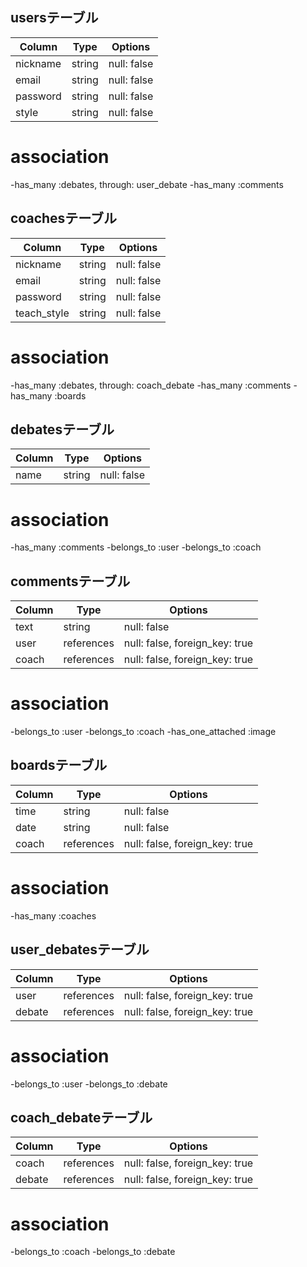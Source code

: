 ## usersテーブル


| Column       | Type   | Options     |
| ------------ | ------ | ----------- |
| nickname     | string | null: false |
| email        | string | null: false |
| password     | string | null: false |
| style        | string | null: false |

# association
-has_many :debates, through: user_debate
-has_many :comments


## coachesテーブル


| Column             | Type   | Options     |
| ------------------ | ------ | ----------- |
| nickname           | string | null: false |
| email              | string | null: false |
| password           | string | null: false |
| teach_style        | string | null: false |

# association
-has_many :debates, through: coach_debate
-has_many :comments
-has_many :boards


## debatesテーブル


| Column   | Type   | Options     |
| -------- | ------ | ----------- |
| name     | string | null: false |

# association
-has_many :comments
-belongs_to :user
-belongs_to :coach


## commentsテーブル


| Column        | Type       | Options                        |
| ------------- | ---------- | ------------------------------ |
| text          | string     | null: false                    |
| user          | references | null: false, foreign_key: true |
| coach         | references | null: false, foreign_key: true |

# association
-belongs_to :user
-belongs_to :coach
-has_one_attached :image


## boardsテーブル


| Column        | Type       | Options                        |
| ------------- | ---------- | ------------------------------ |
| time          | string     | null: false                    |
| date          | string     | null: false                    |
| coach         | references | null: false, foreign_key: true |

# association
-has_many :coaches


## user_debatesテーブル


| Column        | Type       | Options                        |
| ------------- | ---------- | ------------------------------ |
| user          | references | null: false, foreign_key: true |
| debate        | references | null: false, foreign_key: true |

# association
-belongs_to :user
-belongs_to :debate


## coach_debateテーブル


| Column        | Type       | Options                        |
| ------------- | ---------- | ------------------------------ |
| coach         | references | null: false, foreign_key: true |
| debate        | references | null: false, foreign_key: true |

# association
-belongs_to :coach
-belongs_to :debate